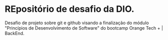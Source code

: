 # REpositório de desafio da DIO.
Desafio de projeto sobre git e github visando a finalização do módulo "Princípios de Desenvolvimento de Software" do bootcamp Orange Tech + | BackEnd.
